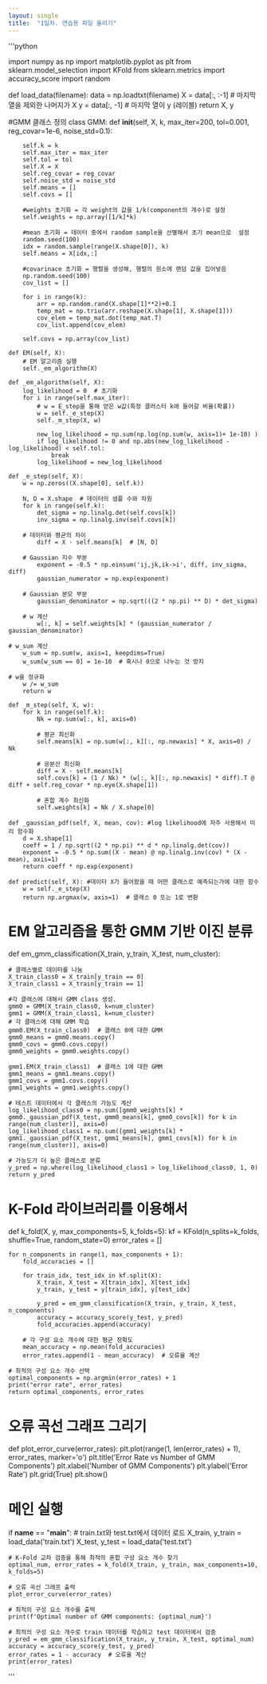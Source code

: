 ```yaml
---
layout: single
title:  "1일차. 연습용 파일 올리기"
---
```


'''python

import numpy as np
import matplotlib.pyplot as plt
from sklearn.model_selection import KFold
from sklearn.metrics import accuracy_score
import random

def load_data(filename):
    data = np.loadtxt(filename)
    X = data[:, :-1]  # 마지막 열을 제외한 나머지가 X
    y = data[:, -1]   # 마지막 열이 y (레이블)
    return X, y

#GMM 클래스 정의
class GMM:
    def __init__(self, X, k, max_iter=200, tol=0.001, reg_covar=1e-6, noise_std=0.1):

        self.k = k
        self.max_iter = max_iter
        self.tol = tol
        self.X = X
        self.reg_covar = reg_covar
        self.noise_std = noise_std
        self.means = []
        self.covs = []

        #weights 초기화 = 각 weight의 값을 1/k(component의 개수)로 설정
        self.weights = np.array([1/k]*k)

        #mean 초기화 = 데이터 중에서 random sample을 선별해서 초기 mean으로  설정
        random.seed(100)
        idx = random.sample(range(X.shape[0]), k)
        self.means = X[idx,:]
 
        #covarinace 초기화 = 행렬을 생성해, 행렬의 원소에 랜덤 값을 집어넣음
        np.random.seed(100)
        cov_list = []

        for i in range(k):
            arr = np.random.rand(X.shape[1]**2)+0.1
            temp_mat = np.triu(arr.reshape(X.shape[1], X.shape[1]))
            cov_elem = temp_mat.dot(temp_mat.T)
            cov_list.append(cov_elem)
        
        self.covs = np.array(cov_list)

    def EM(self, X):
        # EM 알고리즘 실행
        self._em_algorithm(X)

    def _em_algorithm(self, X):
        log_likelihood = 0  # 초기화
        for i in range(self.max_iter): 
            # w = E_step을 통해 얻은 w값(특정 클러스터 k애 들어갈 비율(확률))
            w = self._e_step(X)
            self._m_step(X, w)

            new_log_likelihood = np.sum(np.log(np.sum(w, axis=1)+ 1e-10) )
            if log_likelihood != 0 and np.abs(new_log_likelihood - log_likelihood) < self.tol:
                break
            log_likelihood = new_log_likelihood

    def _e_step(self, X):    
        w = np.zeros((X.shape[0], self.k))
    
        N, D = X.shape  # 데이터의 샘플 수와 차원
        for k in range(self.k):
            det_sigma = np.linalg.det(self.covs[k])
            inv_sigma = np.linalg.inv(self.covs[k])

        # 데이터와 평균의 차이
            diff = X - self.means[k]  # [N, D]

        # Gaussian 지수 부분
            exponent = -0.5 * np.einsum('ij,jk,ik->i', diff, inv_sigma, diff)
            gaussian_numerator = np.exp(exponent)

        # Gaussian 분모 부분
            gaussian_denominator = np.sqrt(((2 * np.pi) ** D) * det_sigma)

        # w 계산
            w[:, k] = self.weights[k] * (gaussian_numerator / gaussian_denominator) 

    # w_sum 계산
        w_sum = np.sum(w, axis=1, keepdims=True) 
        w_sum[w_sum == 0] = 1e-10  # 혹시나 0으로 나누는 것 방지

    # w을 정규화
        w /= w_sum
        return w
    
    def _m_step(self, X, w):
        for k in range(self.k):
            Nk = np.sum(w[:, k], axis=0)
            
            # 평균 최신화
            self.means[k] = np.sum(w[:, k][:, np.newaxis] * X, axis=0) / Nk

            # 공분산 최신화
            diff = X - self.means[k]
            self.covs[k] = (1 / Nk) * (w[:, k][:, np.newaxis] * diff).T @ diff + self.reg_covar * np.eye(X.shape[1])

            # 혼합 계수 최신화
            self.weights[k] = Nk / X.shape[0]

    def _gaussian_pdf(self, X, mean, cov): #log likelihood에 자주 사용해서 미리 함수화
        d = X.shape[1]
        coeff = 1 / np.sqrt((2 * np.pi) ** d * np.linalg.det(cov))
        exponent = -0.5 * np.sum((X - mean) @ np.linalg.inv(cov) * (X - mean), axis=1)
        return coeff * np.exp(exponent)

    def predict(self, X): #데이터 X가 들어왔을 때 어떤 클래스로 예측되는가에 대한 함수
        w = self._e_step(X)
        return np.argmax(w, axis=1)  # 클래스 0 또는 1로 변환


# EM 알고리즘을 통한 GMM 기반 이진 분류
def em_gmm_classification(X_train, y_train, X_test, num_cluster):
    
    # 클래스별로 데이터를 나눔
    X_train_class0 = X_train[y_train == 0]
    X_train_class1 = X_train[y_train == 1]
    
    #각 클래스에 대해서 GMM class 생성.
    gmm0 = GMM(X_train_class0, k=num_cluster)
    gmm1 = GMM(X_train_class1, k=num_cluster)
    # 각 클래스에 대해 GMM 학습
    gmm0.EM(X_train_class0)  # 클래스 0에 대한 GMM
    gmm0_means = gmm0.means.copy()
    gmm0_covs = gmm0.covs.copy()
    gmm0_weights = gmm0.weights.copy()

    gmm1.EM(X_train_class1)  # 클래스 1에 대한 GMM
    gmm1_means = gmm1.means.copy() 
    gmm1_covs = gmm1.covs.copy()
    gmm1_weights = gmm1.weights.copy()

    # 테스트 데이터에서 각 클래스의 가능도 계산
    log_likelihood_class0 = np.sum([gmm0_weights[k] * gmm0._gaussian_pdf(X_test, gmm0_means[k], gmm0_covs[k]) for k in range(num_cluster)], axis=0)
    log_likelihood_class1 = np.sum([gmm1_weights[k] * gmm1._gaussian_pdf(X_test, gmm1_means[k], gmm1_covs[k]) for k in range(num_cluster)], axis=0)

    # 가능도가 더 높은 클래스로 분류
    y_pred = np.where(log_likelihood_class1 > log_likelihood_class0, 1, 0)
    return y_pred

# K-Fold 라이브러리를 이용해서
def k_fold(X, y, max_components=5, k_folds=5):
    kf = KFold(n_splits=k_folds, shuffle=True, random_state=0)
    error_rates = []

    for n_components in range(1, max_components + 1):
        fold_accuracies = []

        for train_idx, test_idx in kf.split(X):
            X_train, X_test = X[train_idx], X[test_idx]
            y_train, y_test = y[train_idx], y[test_idx]

            y_pred = em_gmm_classification(X_train, y_train, X_test, n_components)
            accuracy = accuracy_score(y_test, y_pred) 
            fold_accuracies.append(accuracy)

        # 각 구성 요소 개수에 대한 평균 정확도
        mean_accuracy = np.mean(fold_accuracies)
        error_rates.append(1 - mean_accuracy)  # 오류율 계산

    # 최적의 구성 요소 개수 선택
    optimal_components = np.argmin(error_rates) + 1
    print("error rate", error_rates)
    return optimal_components, error_rates

# 오류 곡선 그래프 그리기
def plot_error_curve(error_rates):
    plt.plot(range(1, len(error_rates) + 1), error_rates, marker='o')
    plt.title('Error Rate vs Number of GMM Components')
    plt.xlabel('Number of GMM Components')
    plt.ylabel('Error Rate')
    plt.grid(True)
    plt.show()

# 메인 실행
if __name__ == "__main__":
    # train.txt와 test.txt에서 데이터 로드
    X_train, y_train = load_data('train.txt')
    X_test, y_test = load_data('test.txt')

    # K-Fold 교차 검증을 통해 최적의 혼합 구성 요소 개수 찾기
    optimal_num, error_rates = k_fold(X_train, y_train, max_components=10, k_folds=5)
    
    # 오류 곡선 그래프 출력
    plot_error_curve(error_rates)
    
    # 최적의 구성 요소 개수를 출력
    print(f'Optimal number of GMM components: {optimal_num}')
    
    # 최적의 구성 요소 개수로 train 데이터를 학습하고 test 데이터에서 검증
    y_pred = em_gmm_classification(X_train, y_train, X_test, optimal_num)
    accuracy = accuracy_score(y_test, y_pred) 
    error_rates = 1 - accuracy  # 오류율 계산
    print(error_rates)

'''
